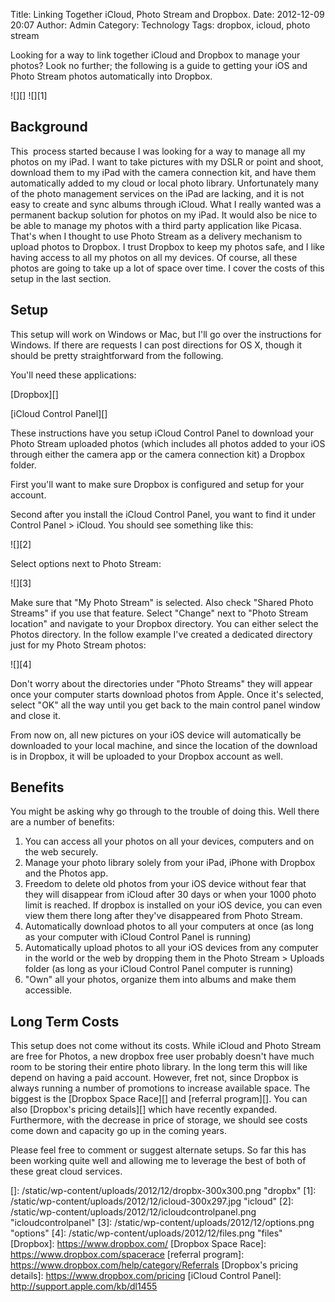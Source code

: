 Title: Linking Together iCloud, Photo Stream and Dropbox.
Date: 2012-12-09 20:07
Author: Admin
Category: Technology
Tags: dropbox, icloud, photo stream

Looking for a way to link together iCloud and Dropbox to manage your
photos? Look no further; the following is a guide to getting your iOS
and Photo Stream photos automatically into Dropbox.

![][] ![][1]

Background
----------

This  process started because I was looking for a way to manage all my
photos on my iPad. I want to take pictures with my DSLR or point and
shoot, download them to my iPad with the camera connection kit, and have
them automatically added to my cloud or local photo library.
Unfortunately many of the photo management services on the iPad are
lacking, and it is not easy to create and sync albums through iCloud.
What I really wanted was a permanent backup solution for photos on my
iPad. It would also be nice to be able to manage my photos with a third
party application like Picasa. That's when I thought to use Photo Stream
as a delivery mechanism to upload photos to Dropbox. I trust Dropbox to
keep my photos safe, and I like having access to all my photos on all my
devices. Of course, all these photos are going to take up a lot of space
over time. I cover the costs of this setup in the last section.

Setup
-----

This setup will work on Windows or Mac, but I'll go over the
instructions for Windows. If there are requests I can post directions
for OS X, though it should be pretty straightforward from the following.

You'll need these applications:

[Dropbox][]


[iCloud Control Panel][]

These instructions have you setup iCloud Control Panel to download your
Photo Stream uploaded photos (which includes all photos added to your
iOS through either the camera app or the camera connection kit) a
Dropbox folder.

First you'll want to make sure Dropbox is configured and setup for your
account.

Second after you install the iCloud Control Panel, you want to find it
under Control Panel \> iCloud. You should see something like this:

![][2]

Select options next to Photo Stream:

![][3]

Make sure that "My Photo Stream" is selected. Also check "Shared Photo
Streams" if you use that feature. Select "Change" next to "Photo Stream
location" and navigate to your Dropbox directory. You can either select
the Photos directory. In the follow example I've created a dedicated
directory just for my Photo Stream photos:

![][4]

Don't worry about the directories under "Photo Streams" they will appear
once your computer starts download photos from Apple. Once it's
selected, select "OK" all the way until you get back to the main control
panel window and close it.

From now on, all new pictures on your iOS device will automatically be
downloaded to your local machine, and since the location of the download
is in Dropbox, it will be uploaded to your Dropbox account as well.

Benefits
--------

You might be asking why go through to the trouble of doing this. Well
there are a number of benefits:

1.  You can access all your photos on all your devices, computers and on
    the web securely.
2.  Manage your photo library solely from your iPad, iPhone with Dropbox
    and the Photos app.
3.  Freedom to delete old photos from your iOS device without fear that
    they will disappear from iCloud after 30 days or when your 1000
    photo limit is reached. If dropbox is installed on your iOS device,
    you can even view them there long after they've disappeared from
    Photo Stream.
4.  Automatically download photos to all your computers at once (as long
    as your computer with iCloud Control Panel is running)
5.  Automatically upload photos to all your iOS devices from any
    computer in the world or the web by dropping them in the Photo
    Stream \> Uploads folder (as long as your iCloud Control Panel
    computer is running)
6.  "Own" all your photos, organize them into albums and make them
    accessible.


Long Term Costs
---------------

This setup does not come without its costs. While iCloud and Photo
Stream are free for Photos, a new dropbox free user probably doesn't
have much room to be storing their entire photo library. In the long
term this will like depend on having a paid account. However, fret not,
since Dropbox is always running a number of promotions to increase
available space. The biggest is the [Dropbox Space Race][] and [referral
program][]. You can also [Dropbox's pricing details][] which have
recently expanded. Furthermore, with the decrease in price of storage,
we should see costs come down and capacity go up in the coming years.

Please feel free to comment or suggest alternate setups. So far this has
been working quite well and allowing me to leverage the best of both of
these great cloud services.

  []: /static/wp-content/uploads/2012/12/dropbx-300x300.png
    "dropbx"
  [1]: /static/wp-content/uploads/2012/12/icloud-300x297.jpg
    "icloud"
  [2]: /static/wp-content/uploads/2012/12/icloudcontrolpanel.png
    "icloudcontrolpanel"
  [3]: /static/wp-content/uploads/2012/12/options.png
    "options"
  [4]: /static/wp-content/uploads/2012/12/files.png
    "files"
  [Dropbox]: https://www.dropbox.com/
  [Dropbox Space Race]: https://www.dropbox.com/spacerace
  [referral program]: https://www.dropbox.com/help/category/Referrals
  [Dropbox's pricing details]: https://www.dropbox.com/pricing
  [iCloud Control Panel]: http://support.apple.com/kb/dl1455

